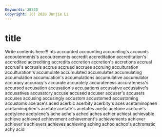 ```yaml
---
Keywords: 28730
Copyright: (C) 2020 Junjie Li
---
```


# title

Write contents here!!!
nts
accounted 
accounting 
accounting's 
accounts 
accouterments's 
accoutrements 
accredit 
accreditation 
accreditation's 
accredited
accrediting 
accredits 
accretion 
accretion's 
accretions 
accrual 
accrual's 
accruals 
accrue 
accrued
accrues 
accruing 
acculturation 
acculturation's 
accumulate 
accumulated 
accumulates 
accumulating 
accumulation 
accumulation's
accumulations 
accumulative 
accumulator 
accuracy 
accuracy's 
accurate 
accurately 
accurateness 
accurateness's 
accursed
accusation 
accusation's 
accusations 
accusative 
accusative's 
accusatives 
accusatory 
accuse 
accused 
accuser
accuser's 
accusers 
accuses 
accusing 
accusingly 
accustom 
accustomed 
accustoming 
accustoms 
ace
ace's 
aced 
acerbic 
acerbity 
acerbity's 
aces 
acetaminophen 
acetaminophen's 
acetate 
acetate's
acetates 
acetic 
acetone 
acetone's 
acetylene 
acetylene's 
ache 
ache's 
ached 
aches
achier 
achiest 
achievable 
achieve 
achieved 
achievement 
achievement's 
achievements 
achiever 
achiever's
achievers 
achieves 
achieving 
aching 
achoo 
achoo's 
achromatic 
achy 
acid 
